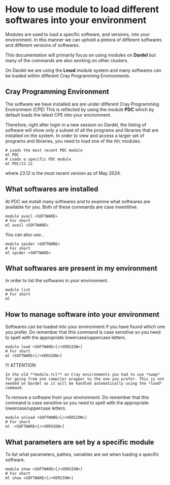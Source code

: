 

# How to use module to load different softwares into your environment

Modules are used to load a specific software, and versions, into your
environment. In this manner we can uphold a pletora of different
softwares and different versions of softwares.

This documentation will primarily focus on using modules on **Dardel**
but many of the commands are also working on other clusters.

On Dardel we are using the **Lmod** module system and many softwares
can be loaded within different Cray Programming Environments.

## Cray Programming Environment

The software we have installed are are under different Cray Programming Environment (CPE)
This is reflected by using the module **PDC** which by default loads the latest CPE
into your environment.

Therefore, right after login in a new session on Dardel, the listing of software will
show only a subset of all the programs and libraries that are installed on the
system. In order to view and access a larger set of programs and libraries,
you need to load one of the `PDC` modules.

```text
# Loads the most recent PDC module
ml PDC
# Loads a specific PDC module
ml PDC/23.12
```

where *23.12* is the most recent version as of May 2024.

## What softwares are installed

At PDC we install many softwares and to examine what softwares are
available for you. Both of these commands are case insentitive.

```text
module avail <SOFTWARE>
# For short
ml avail <SOFTWARE>
```

You can also use…

```text
module spider <SOFTWARE>
# For short
ml spider <SOFTWARE>
```

## What softwares are present in my environment

In order to list the softwares in your environment.

```text
module list
# For short
ml
```

## How to manage software into your environment

Softwares can be loaded into your environment if you have found which one
you prefer. Do remember that this command is case sensitive so you need to spell
<SOFTWARE> with the appropriate lowercase/uppercase letters.

```text
module load <SOFTWARE>[/<VERSION>]
# For short
ml <SOFTWARE>[/<VERSION>]
```

!!! ATTENTION

    In the old **module.tcl** on Cray environments you had to use *swap* for going from one compiler wrapper to the one you prefer. This is not needed on Dardel as it will be handled automatically using the *load* command.

To remove a software from your environment. Do remember that this command is case sensitive so you need to spell
<SOFTWARE> with the appropriate lowercase/uppercase letters.

```text
module unload <SOFTWARE>[/<VERSION>]
# For short
ml -<SOFTWARE>[/<VERSION>]
```

## What parameters are set by a specific module

To list what parameters, pathes, variables are set when loading a specific software.

```text
module show <SOFTWARE>[/<VERSION>]
# For short
ml show <SOFTWARE>[/<VERSION>]
```
